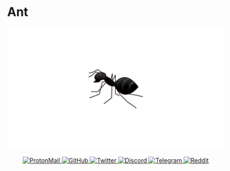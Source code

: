 # Ant

<p align="center">
  <img src="Cover.png">
</p>

<p align="center">
  <a href="fJq9zQQr@protonmail.com" target="_blank">
    <img src="https://img.shields.io/badge/protonmail-%231DA1F2.svg?&style=for-the-badge&logo=protonmail&logoColor=white&color=8b89cc" alt="ProtonMail"/>
  </a>
  <a href="https://github.com/fJq9zQQr" target="_blank">
    <img src="https://img.shields.io/badge/github-%231DA1F2.svg?&style=for-the-badge&logo=linkedin&logoColor=white&color=181717" alt="GitHub"/>
  </a>
  <a href="https://twitter.com/intent/follow?screen_name=fJq9zQQr&tw_p=followbutton" target="_blank">
    <img src="https://img.shields.io/badge/twitter-%231DA1F2.svg?&style=for-the-badge&logo=twitter&logoColor=white&color=1da1f2" alt="Twitter"/>
  </a>
  <a href="Discord" target="_blank">
    <img src="https://img.shields.io/badge/discord-%231DA1F2.svg?&style=for-the-badge&logo=discord&logoColor=white&color=7289da" alt="Discord"/>
  </a>
  <a href="https://www.reddit.com/user/fJq9zQQr" target="_blank">
    <img src="https://img.shields.io/badge/telegram-%231DA1F2.svg?&style=for-the-badge&logo=telegram&logoColor=white&color=26a5e4" alt="Telegram"/>
  </a>
  <a href="https://www.reddit.com/user/fJq9zQQr" target="_blank">
    <img src="https://img.shields.io/badge/reddit-%231DA1F2.svg?&style=for-the-badge&logo=reddit&logoColor=white&color=ff4500" alt="Reddit"/>
  </a>
</p>
